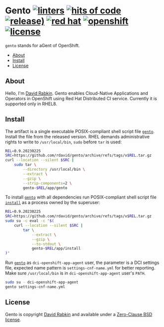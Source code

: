 # Gento [![linters](https://github.com/rdavid/gento/actions/workflows/lint.yml/badge.svg)](https://github.com/rdavid/gento/actions/workflows/lint.yml) [![hits of code](https://hitsofcode.com/github/rdavid/gento?branch=master&label=hits%20of%20code)](https://hitsofcode.com/view/github/rdavid/gento?branch=master) [![release)](https://img.shields.io/github/v/release/rdavid/gento?color=blue&label=%20&logo=semver&logoColor=white&style=flat)](https://github.com/rdavid/gento/releases) [![red hat](https://img.shields.io/badge/red%20hat---?color=gray&logo=redhat&logoColor=red&style=flat)](https://www.redhat.com) [![openshift](https://img.shields.io/badge/openshift---?color=gray&logo=redhatopenshift&logoColor=red&style=flat)](https://www.redhat.com/en/technologies/cloud-computing/openshift) [![license](https://img.shields.io/github/license/rdavid/gento?color=blue&labelColor=gray&logo=freebsd&logoColor=lightgray&style=flat)](https://github.com/rdavid/gento/blob/master/LICENSE)
`gento` stands for aGent of OpenShift.

* [About](#about)
* [Install](#install)
* [License](#license)

## About
Hello, I'm [David Rabkin](http://cv.rabkin.co.il). Gento enables Cloud-Native
Applications and Operators in OpenShift using Red Hat Distributed CI service.
Currently it is supported only in RHEL8.

## Install
The artifact is a single executable POSIX-compliant shell script file
[`gento`](https://github.com/rdavid/gento/blob/master/app/gento). Install the
file from the released version. RHEL demands administrative rights to write to
`/usr/local/bin`, `sudo` before `tar` is used:
```sh
REL=0.9.20230225
SRC=https://github.com/rdavid/gento/archive/refs/tags/v$REL.tar.gz
curl --location --silent $SRC |
	sudo tar \
		--directory /usr/local/bin \
		--extract \
		--gzip \
		--strip-components=2 \
		gento-$REL/app/gento
```
To install [`gento`](https://github.com/rdavid/gento/blob/master/app/gento)
with all dependencies run POSIX-compliant shell script file
[`install`](https://github.com/rdavid/gento/blob/master/app/install) as a
process owned by the superuser:
```sh
REL=0.9.20230225
SRC=https://github.com/rdavid/gento/archive/refs/tags/v$REL.tar.gz
sudo su -c eval -c "$(
	curl --location --silent $SRC |
		tar \
			--extract \
			--gzip \
			--to-stdout \
			gento-$REL/app/install
)"
```
Run [`gento`](https://github.com/rdavid/gento/blob/master/app/gento) as
`dci-openshift-app-agent` user, the parameter is a DCI settings file, expected
name pattern is `settings-cnf-name.yml` for better reporting. Make sure
`/usr/local/bin` is in `dci-openshift-app-agent` user's `PATH`.
```sh
sudo su - dci-openshift-app-agent
gento settings-cnf-name.yml
```

## License
Gento is copyright [David Rabkin](http://cv.rabkin.co.il) and available
under a
[Zero-Clause BSD license](https://github.com/rdavid/gento/blob/master/LICENSE).
